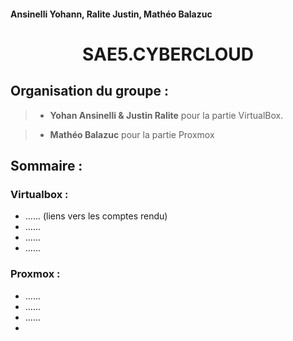 #### Ansinelli Yohann, Ralite Justin, Mathéo Balazuc

# <center>SAE5.CYBERCLOUD</center>


## Organisation du groupe : 
> - **Yohan Ansinelli & Justin Ralite** pour la partie VirtualBox.

> - **Mathéo Balazuc** pour la partie Proxmox


## Sommaire : 

### Virtualbox : 
 - ...... (liens vers les comptes rendu)
 - ......
 - ......
 - ......


### Proxmox : 

- ......
- ......
- ......
- 